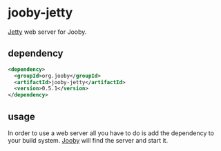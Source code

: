 # jooby-jetty

[Jetty](https://www.eclipse.org/jetty) web server for Jooby.

## dependency

```xml
<dependency>
  <groupId>org.jooby</groupId>
  <artifactId>jooby-jetty</artifactId>
  <version>0.5.1</version>
</dependency>
```

## usage

In order to use a web server all you have to do is add the dependency to your build system.
[Jooby](/) will find the server and start it.



